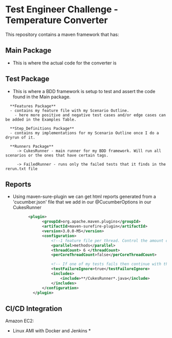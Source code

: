 # Test Engineer Challenge - Temperature Converter

This repository contains a maven framework that has:
  
## Main Package 
* This is where the actual code for the converter is

## Test Package 
* This is where a BDD framework is setup to test and assert the code found in the Main package.
```
  **Features Package** 
  - contains my feature file with my Scenario Outline.
    - here more positive and negative test cases and/or edge cases can be added in the Examples Table.

  **Step_Definitions Package** 
  - contains my implementations for my Scenario Outline once I do a dryrun of it.

  **Runners Package**
     -> CukesRunner - main runner for my BDD framework. Will run all scenarios or the ones that have certain tags. 
        
     -> FailedRunner - runs only the failed tests that it finds in the rerun.txt file
```
## Reports
* Using maven-sure-plugin we can get html reports generated from a 'cucumber.json' file that we add in our @CucumberOptions in our CukesRunner
```xml
          <plugin>
                <groupId>org.apache.maven.plugins</groupId>
                <artifactId>maven-surefire-plugin</artifactId>
                <version>3.0.0-M5</version>
                <configuration>
                    <!--1 feature file per thread. Control the amount of max threads here-->
                    <parallel>methods</parallel>
                    <threadCount> 6 </threadCount>
                    <perCoreThreadCount>false</perCoreThreadCount>

                    <!-- If one of my tests fails then continue with that execution -->
                    <testFailureIgnore>true</testFailureIgnore>
                    <includes>
                        <include>**/CukesRunner*.java</include>
                    </includes>
                </configuration>
            </plugin>
```

## CI/CD Integration
Amazon EC2:
* Linux AMI with Docker and Jenkins
  *    
